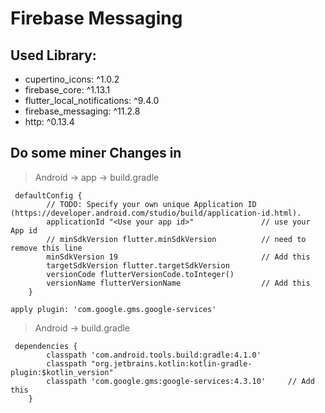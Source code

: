 # Firebase Messaging


## Used Library:

- cupertino_icons: ^1.0.2
- firebase_core: ^1.13.1
- flutter_local_notifications: ^9.4.0
- firebase_messaging: ^11.2.8
- http: ^0.13.4

## Do some miner Changes in 
> Android -> app -> build.gradle

```
 defaultConfig {
        // TODO: Specify your own unique Application ID (https://developer.android.com/studio/build/application-id.html).
        applicationId "<Use your app id>"               // use your App id 
        // minSdkVersion flutter.minSdkVersion          // need to remove this line 
        minSdkVersion 19                                // Add this 
        targetSdkVersion flutter.targetSdkVersion
        versionCode flutterVersionCode.toInteger()
        versionName flutterVersionName                  // Add this 
    }
```
```
apply plugin: 'com.google.gms.google-services'
```

> Android -> build.gradle

```
 dependencies {
        classpath 'com.android.tools.build:gradle:4.1.0'
        classpath "org.jetbrains.kotlin:kotlin-gradle-plugin:$kotlin_version"
        classpath 'com.google.gms:google-services:4.3.10'     // Add this 
    }
```



  
  

